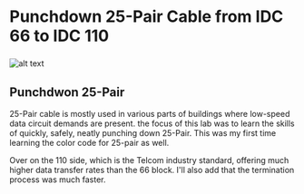 <h1>Punchdown 25-Pair Cable from IDC 66 to IDC 110</h1>

 ###
![alt text](https://i.imgur.com/3DJA2g4.jpeg)

<h2>Punchdwon 25-Pair</h2>
25-Pair cable is mostly used in various parts of buildings where low-speed data circuit demands are present. the focus of this lab was to learn the skills of quickly, safely, neatly punching down 25-Pair. This was my first time learning the color code for 25-pair as well.
<br />

Over on the 110 side, which is the Telcom industry standard, offering much higher data transfer rates than the 66 block. I'll also add that the termination process was much faster.
